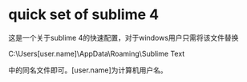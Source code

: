 # quick set of sublime 4

这是一个关于sublime 4的快速配置，对于windows用户只需将该文件替换

C:\Users\[user.name]\AppData\Roaming\Sublime Text

中的同名文件即可。[user.name]为计算机用户名。
